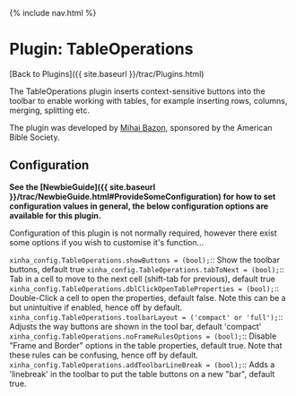 {% include nav.html %}

# Plugin: TableOperations

[Back to Plugins]({{ site.baseurl }}/trac/Plugins.html)

The TableOperations plugin inserts context-sensitive buttons into the toolbar to enable working with tables, for example inserting rows, columns, merging, splitting etc.

The plugin was developed by [Mihai Bazon](http://dynarch.com), sponsored by the American Bible Society.

## Configuration

**See the [NewbieGuide]({{ site.baseurl }}/trac/NewbieGuide.html#ProvideSomeConfiguration) for how to set configuration values in general, the below configuration options are available for this plugin.**

Configuration of this plugin is not normally required, however there exist some options if you wish to customise it's function...

   
  `xinha_config.TableOperations.showButtons = (bool);`::
    Show the toolbar buttons, default true
  `xinha_config.TableOperations.tabToNext = (bool);`::
    Tab in a cell to move to the next cell (shift-tab for previous), default true
  `xinha_config.TableOperations.dblClickOpenTableProperties = (bool);`::
    Double-Click a cell to open the properties, default false.  Note this can be a but unintuitive if enabled, hence off by default.
  `xinha_config.TableOperations.toolbarLayout = ('compact' or 'full');`::
    Adjusts the way buttons are shown in the tool bar, default 'compact'
  `xinha_config.TableOperations.noFrameRulesOptions = (bool);`::
    Disable "Frame and Border" options in the table properties, default true.  Note that these rules can be confusing, hence off by default.
  `xinha_config.TableOperations.addToolbarLineBreak = (bool);`::
    Adds a 'linebreak' in the toolbar to put the table buttons on a new "bar", default true.

